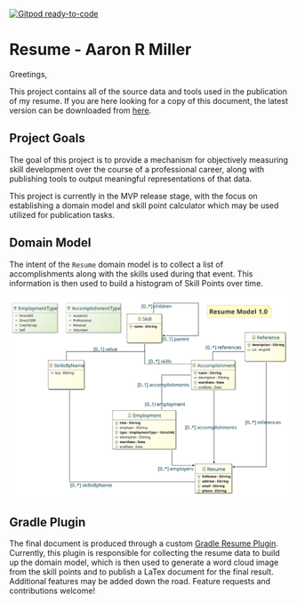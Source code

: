 [![Gitpod ready-to-code](https://img.shields.io/badge/Gitpod-ready--to--code-blue?logo=gitpod)](https://gitpod.io/#https://github.com/drkstr101/resume)

# Resume - Aaron R Miller

Greetings,

This project contains all of the source data and tools used in the publication of my resume. If you are here looking for a copy of this document, the latest version can be downloaded from [here](public/drkstr101.resume-1.2.1.pdf).

## Project Goals

The goal of this project is to provide a mechanism for objectively measuring skill development over the course of a professional career, along with publishing tools to output meaningful representations of that data.

This project is currently in the MVP release stage, with the focus on establishing a domain model and skill point calculator which may be used utilized for publication tasks.

## Domain Model

The intent of the `Resume` domain model is to collect a list of accomplishments along with the skills used during that event. This information is then used to build a histogram of Skill Points over time.

![Resume Model Diagram](public/res/drkstr101.resume.model-1.0.0.jpg)

## Gradle Plugin

The final document is produced through a custom [Gradle Resume Plugin](https://github.com/drkstr101/gradle-resume). Currently, this plugin is responsible for collecting the resume data to build up the domain model, which is then used to generate a word cloud image from the skill points and to publish a LaTex document for the final result. Additional features may be added down the road. Feature requests and contributions welcome!

